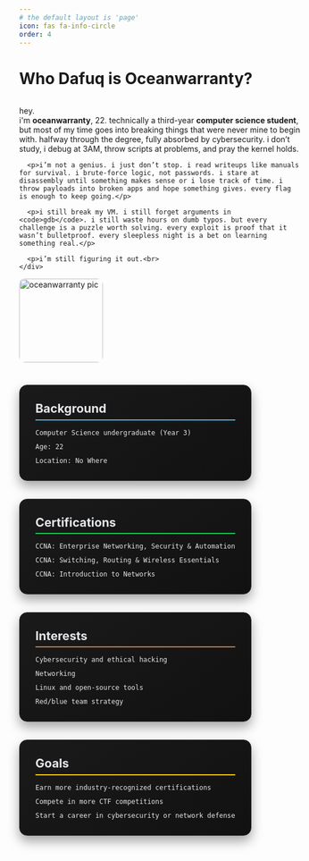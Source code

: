 ```yaml
---
# the default layout is 'page'
icon: fas fa-info-circle
order: 4
---
```


<style>
.page-title {
  display: none;
}
</style>

# **Who Dafuq is Oceanwarranty?**
<!-- Intro with profile picture -->

<div style="display: flex; align-items: stretch; gap: 1.5rem; margin-bottom: 2rem; flex-wrap: wrap;">

  <!-- Text -->
  <div style="flex: 1 1 300px; min-width: 250px; display: flex; flex-direction: column; justify-content: center;">
    <div style="height: 100%;">
      <p>hey.<br>
      i'm <strong>oceanwarranty</strong>, 22. technically a third-year <strong>computer science student</strong>, but most of my time goes into breaking things that were never mine to begin with. halfway through the degree, fully absorbed by cybersecurity. i don’t study, i debug at 3AM, throw scripts at problems, and pray the kernel holds.</p>

      <p>i’m not a genius. i just don’t stop. i read writeups like manuals for survival. i brute-force logic, not passwords. i stare at disassembly until something makes sense or i lose track of time. i throw payloads into broken apps and hope something gives. every flag is enough to keep going.</p>

      <p>i still break my VM. i still forget arguments in <code>gdb</code>. i still waste hours on dumb typos. but every challenge is a puzzle worth solving. every exploit is proof that it wasn’t bulletproof. every sleepless night is a bet on learning something real.</p>

      <p>i’m still figuring it out.<br>
    </div>
  </div>

  <!-- Image -->
  <div style="flex: 0 0 150px; display: flex; align-items: center;">
    <img src="{{ '/assets/img/avatar/beni full clean.png' | relative_url }}" alt="oceanwarranty pic" style="width: 150px; border-radius: 10px; object-fit: cover; height: 100%;">
  </div>

</div>


<!-- Responsive grid layout -->
<div style="display: grid; grid-template-columns: repeat(auto-fit, minmax(280px, 1fr)); gap: 2rem; align-items: stretch; margin-top: 1rem;">

  <!-- Card -->
  <div style="background: linear-gradient(145deg, #1a1a1a, #111); color: #e5e7eb; padding: 1.75rem; border-radius: 14px; border: 1px solid #2e2e2e; box-shadow: 0 10px 20px rgba(0,0,0,0.35);">
    <h3 style="margin: 0 0 0.75rem; font-size: 1.35rem; border-bottom: 2px solid #38bdf8; padding-bottom: 0.4rem;">Background</h3>
    <ul style="list-style: none; padding-left: 0; margin: 0;">
      <li style="margin-bottom: 0.5rem;"><code>Computer Science undergraduate (Year 3)</code></li>
      <li style="margin-bottom: 0.5rem;"><code>Age: 22</code></li>
      <li><code>Location: No Where</code></li>
    </ul>
  </div>

  <!-- Card -->
  <div style="background: linear-gradient(145deg, #1a1a1a, #111); color: #e5e7eb; padding: 1.75rem; border-radius: 14px; border: 1px solid #2e2e2e; box-shadow: 0 10px 20px rgba(0,0,0,0.35);">
    <h3 style="margin: 0 0 0.75rem; font-size: 1.35rem; border-bottom: 2px solid #22c55e; padding-bottom: 0.4rem;">Certifications</h3>
    <ul style="list-style: none; padding-left: 0; margin: 0;">
      <li style="margin-bottom: 0.5rem;"><code>CCNA: Enterprise Networking, Security & Automation</code></li>
      <li style="margin-bottom: 0.5rem;"><code>CCNA: Switching, Routing & Wireless Essentials</code></li>
      <li><code>CCNA: Introduction to Networks</code></li>
    </ul>
  </div>

  <!-- Card -->
  <div style="background: linear-gradient(145deg, #1a1a1a, #111); color: #e5e7eb; padding: 1.75rem; border-radius: 14px; border: 1px solid #2e2e2e; box-shadow: 0 10px 20px rgba(0,0,0,0.35);">
    <h3 style="margin: 0 0 0.75rem; font-size: 1.35rem; border-bottom: 2px solid #f97316; padding-bottom: 0.4rem;">Interests</h3>
    <ul style="list-style: none; padding-left: 0; margin: 0;">
      <li style="margin-bottom: 0.5rem;"><code>Cybersecurity and ethical hacking</code></li>
      <li style="margin-bottom: 0.5rem;"><code>Networking</code></li>
      <li style="margin-bottom: 0.5rem;"><code>Linux and open-source tools</code></li>
      <li><code>Red/blue team strategy</code></li>
    </ul>
  </div>

  <!-- Card -->
  <div style="background: linear-gradient(145deg, #1a1a1a, #111); color: #e5e7eb; padding: 1.75rem; border-radius: 14px; border: 1px solid #2e2e2e; box-shadow: 0 10px 20px rgba(0,0,0,0.35);">
    <h3 style="margin: 0 0 0.75rem; font-size: 1.35rem; border-bottom: 2px solid #facc15; padding-bottom: 0.4rem;">Goals</h3>
    <ul style="list-style: none; padding-left: 0; margin: 0;">
      <li style="margin-bottom: 0.5rem;"><code>Earn more industry-recognized certifications</code></li>
      <li style="margin-bottom: 0.5rem;"><code>Compete in more CTF competitions</code></li>
      <li><code>Start a career in cybersecurity or network defense</code></li>
    </ul>
  </div>

</div>


